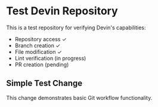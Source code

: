 # Test Devin Repository

This is a test repository for verifying Devin's capabilities:
- Repository access ✓
- Branch creation ✓
- File modification ✓
- Lint verification (in progress)
- PR creation (pending)

## Simple Test Change

This change demonstrates basic Git workflow functionality.
